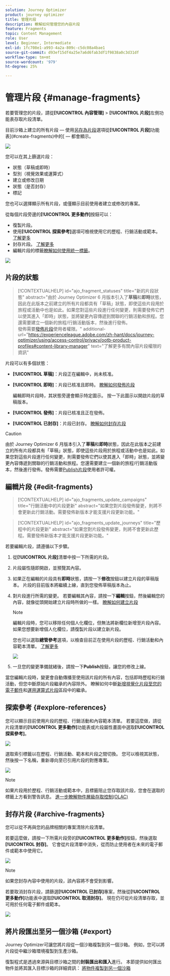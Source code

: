 ```yaml
---
solution: Journey Optimizer
product: journey optimizer
title: 管理片段
description: 瞭解如何管理您的內容片段
feature: Fragments
topic: Content Management
role: User
level: Beginner, Intermediate
exl-id: 1fc708e1-a993-4a2a-809c-c5dc08a4bae1
source-git-commit: d93ef15df4a25e7a6d6fab3df1f9838a0c3d31df
workflow-type: tm+mt
source-wordcount: '979'
ht-degree: 25%

---
```


# 管理片段 {#manage-fragments}

若要管理您的片段，請從&#x200B;**[!UICONTROL 內容管理]** > **[!UICONTROL 片段]**&#x200B;左側功能表存取片段清單。

目前沙箱上建立的所有片段 — 使用[另存為片段](#save-as-fragment)選項從&#x200B;**[!UICONTROL 片段]**&#x200B;功能表](#create-fragments)中的[ — 都會顯示。

![](assets/fragment-list-filters.png)

您可以在其上篩選片段：

* 狀態（草稿或即時）
* 型別（視覺效果或運算式）
* 建立或修改日期
* 狀態（是否封存）
* 標記

您也可以選擇顯示所有片段，或僅顯示目前使用者建立或修改的專案。

從每個片段旁邊的&#x200B;**[!UICONTROL 更多動作]**&#x200B;按鈕可以：

* 復製片段。
* 使用&#x200B;**[!UICONTROL 探索參考]**&#x200B;選項可檢視使用它的歷程、行銷活動或範本。 [了解更多](#explore-references)
* 封存片段。 [了解更多](#archive-fragments)
* 編輯片段的標籤[瞭解如何使用統一標籤](../start/search-filter-categorize.md#tags)。

![](assets/fragment-list-more-actions.png)

## 片段的狀態

>[!CONTEXTUALHELP]
>id="ajo_fragment_statuses"
>title="新的片段狀態"
>abstract="由於 Journey Optimizer 6 月版本引入了&#x200B;**草稿**&#x200B;和&#x200B;**即時**&#x200B;狀態，因此在此版本之前建立的所有片段都具有「草稿」狀態，即使這些片段用於旅程或活動中也是如此。如果您對這些片段進行任何變更，則需要發佈它們以使其進入「即時」狀態，並將變更內容傳遞到關聯的行銷活動和旅程。您還需要建立一個新的旅程/行銷活動版本，然後進行發佈。<br/>發佈需要<a href="https://experienceleague.adobe.com/zh-hant/docs/journey-optimizer/using/access-control/privacy/ootb-product-profiles#content-library-manage">發佈片段</a>使用者權限。"
>additional-url="https://experienceleague.adobe.com/zh-hant/docs/journey-optimizer/using/access-control/privacy/ootb-product-profiles#content-library-manager" text="了解更多有關內容片段權限的資訊"

片段可以有多個狀態：

* **[!UICONTROL 草稿]**：片段正在編輯中，尚未核准。

* **[!UICONTROL 即時]**：片段已核准且即時。 [瞭解如何發佈片段](../content-management/create-fragments.md#publish)

  編輯即時片段時，其狀態旁邊會顯示特定圖示。 按一下此圖示以開啟片段的草稿版本。

* **[!UICONTROL 發佈]**：片段已核准且正在發佈。
* **[!UICONTROL 已封存]**：片段已封存。 [瞭解如何封存片段](#archive-fragments)

>[!CAUTION]
>
>由於 Journey Optimizer 6 月版本引入了&#x200B;**草稿**&#x200B;和&#x200B;**即時**&#x200B;狀態，因此在此版本之前建立的所有片段都具有「草稿」狀態，即使這些片段用於旅程或活動中也是如此。如果您對這些片段進行任何變更，則需要發佈它們以使其進入「即時」狀態，並將變更內容傳遞到關聯的行銷活動和旅程。您還需要建立一個新的旅程/行銷活動版本，然後進行發佈。發佈需要[Publish片段](../administration/ootb-product-profiles.md#content-library-manager)使用者許可權。

## 編輯片段 {#edit-fragments}

>[!CONTEXTUALHELP]
>id="ajo_fragments_update_campaigns"
>title="行銷活動中的片段更新"
>abstract="如果您對片段發佈變更，則將不會更新此行銷活動。需要發佈新版本才能支援片段更新功能。"

>[!CONTEXTUALHELP]
>id="ajo_fragments_update_journeys"
>title="歷程中的片段更新"
>abstract="如果您對片段發佈變更，則將不會更新此歷程。需要發佈新版本才能支援片段更新功能。"

若要編輯片段，請遵循以下步驟。

1. 從&#x200B;**[!UICONTROL 片段]**&#x200B;清單中按一下所需的片段。

1. 片段屬性隨即開啟，並預覽其內容。

1. 如果正在編輯的片段具有&#x200B;**即時**&#x200B;狀態，請按一下&#x200B;**修改**&#x200B;按鈕以建立片段的草稿版本。 片段的目前版本將繼續上線，直到您發佈草稿版本為止。

1. 對片段進行所需的變更。 若要編輯其內容，請按一下&#x200B;**編輯**&#x200B;按鈕，然後編輯您的內容，就像從頭開始建立片段時所做的一樣。 [瞭解如何建立片段](#create-from-scratch)

   >[!NOTE]
   >
   >編輯片段時，您可以移除任何個人化欄位，但無法將新欄位新增至片段內容。 如果您想要新增個人化欄位，請復製片段以建立新片段。

   您也可以選取&#x200B;**總管參考**&#x200B;選項，以檢查目前正在使用片段的歷程、行銷活動和內容範本清單。 [了解更多](#explore-references)

   ![](assets/fragment-edit.png)

1. 一旦您的變更準備就緒後，請按一下&#x200B;**Publish**&#x200B;按鈕，讓您的修改上線。

當您編輯片段時，變更會自動傳播至使用該片段的所有內容，包括即時歷程和行銷活動，但您中斷原始片段繼承的內容除外。 瞭解如何中斷[新增視覺化片段至您的電子郵件](../email/use-visual-fragments.md#break-inheritance)和[運用運算式片段](../personalization/use-expression-fragments.md#break-inheritance)區段中的繼承。

## 探索參考 {#explore-references}

您可以顯示目前使用片段的歷程、行銷活動和內容範本清單。 若要這麼做，請從片段清單的&#x200B;**[!UICONTROL 更多動作]**&#x200B;功能表或片段屬性畫面中選取&#x200B;**[!UICONTROL 探索參考]**。

![](assets/fragment-explore-references.png)

選取索引標籤以在歷程、行銷活動、範本和片段之間切換。 您可以檢視其狀態，然後按一下名稱，重新導向至已引用片段的對應專案。

![](assets/fragment-usage-screen.png)

>[!NOTE]
>
>如果片段用於歷程、行銷活動或範本中，且標籤阻止您存取該片段，您會在選取的標籤上方看到警告訊息。 [進一步瞭解物件層級存取控制(OLAC)](../administration/object-based-access.md)

## 封存片段 {#archive-fragments}

您可以從不再與您的品牌相關的專案清除片段清單。

若要這麼做，請按一下所需片段旁的&#x200B;**[!UICONTROL 更多動作]**&#x200B;按鈕，然後選取&#x200B;**[!UICONTROL 封存]**。 它會從片段清單中消失，從而防止使用者在未來的電子郵件或範本中使用它。

![](assets/fragment-list-archive.png)

>[!NOTE]
>
>如果您封存內容中使用的片段，<!--it will remain in the email or template, but you won't be able to select it from the fragment list to edit it-->該內容將不會受到影響。

若要取消封存片段，請篩選&#x200B;**[!UICONTROL 已封存]**&#x200B;專案，然後從&#x200B;**[!UICONTROL 更多動作]**&#x200B;功能表中選取&#x200B;**[!UICONTROL 取消封存]**。 現在仍可從片段清單存取，並可用於任何電子郵件或範本。

![](assets/fragment-list-unarchive.png)

## 將片段匯出至另一個沙箱 {#export}

Journey Optimizer可讓您將片段從一個沙箱複製到另一個沙箱。 例如，您可以將片段從中繼沙箱環境複製到生產沙箱。

復製程式是透過來源與目標沙箱之間的&#x200B;**封裝匯出和匯入**&#x200B;進行。 本節提供如何匯出物件並將其匯入目標沙箱的詳細資訊： [將物件複製到另一個沙箱](../configuration/copy-objects-to-sandbox.md)
